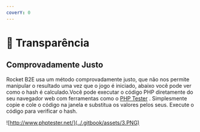 ```yaml
---
coverY: 0
---
```


# 🔰 Transparência

## Comprovadamente Justo

Rocket B2E usa um método comprovadamente justo, que não nos permite manipular o resultado uma vez que o jogo é iniciado, abaixo você pode ver como o hash é calculado.Você pode executar o código PHP diretamente do seu navegador web com ferramentas como o [PHP Tester](http://www.phptester.net/) . Simplesmente copie e cole o código na janela e substitua os valores pelos seus. Execute o código para verificar o hash.

![http://www.phptester.net/](../.gitbook/assets/3.PNG)
